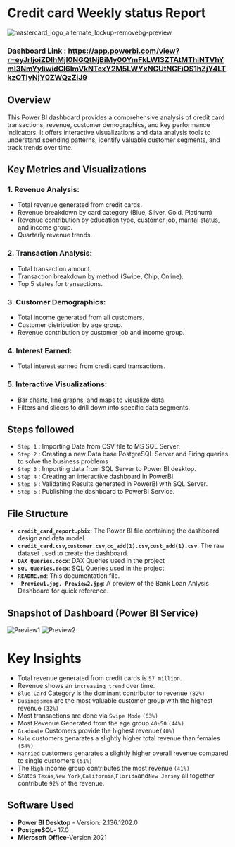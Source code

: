 # Credit card Weekly status Report
![mastercard_logo_alternate_lockup-removebg-preview](https://github.com/user-attachments/assets/a8863a54-9b07-4e58-ac5e-47733f0016f1)

### Dashboard Link : https://app.powerbi.com/view?r=eyJrIjoiZDlhMjI0NGQtNjBiMy00YmFkLWI3ZTAtMThiNTVhYmI3NmYyIiwidCI6ImVkNTcxY2M5LWYxNGUtNGFiOS1hZjY4LTkzOTIyNjY0ZWQzZiJ9

## Overview

This Power BI dashboard provides a comprehensive analysis of credit card transactions, revenue, customer demographics, and key performance indicators. It offers interactive visualizations and data analysis tools to understand spending patterns, identify valuable customer segments, and track trends over time.

## Key Metrics and Visualizations

### 1. Revenue Analysis:

- Total revenue generated from credit cards.
- Revenue breakdown by card category (Blue, Silver, Gold, Platinum)
- Revenue contribution by education type, customer job, marital status, and income group.
- Quarterly revenue trends.


### 2. Transaction Analysis:

- Total transaction amount.
- Transaction breakdown by method (Swipe, Chip, Online).
- Top 5 states for transactions.

### 3. Customer Demographics:

  - Total income generated from all customers.
  - Customer distribution by age group.
  - Revenue contribution by customer job and income group.

### 4. Interest Earned:
  - Total interest earned from credit card transactions.

### 5. Interactive Visualizations:
  - Bar charts, line graphs, and maps to visualize data.
  - Filters and slicers to drill down into specific data segments.
## Steps followed 

- `Step 1` : Importing Data from CSV file to MS SQL Server.
- `Step 2` : Creating a new Data base PostgreSQL Server and Firing queries to solve the business problems
- `Step 3` : Importing data from  SQL Server to Power BI desktop.
- `Step 4` : Creating an interactive dashboard in PowerBI.
- `Step 5` : Validating Results generated in PowerBI with SQL Server.
- `Step 6` : Publishing the dashboard to PowerBI Service.

## File Structure

- **`credit_card_report.pbix`**: The Power BI file containing the dashboard design and data model.
- **`credit_card.csv`,`customer.csv`,`cc_add(1).csv`,`cust_add(1).csv`**: The raw dataset used to create the dashboard.
- **`DAX Queries.docx`**: DAX Queries used in  the project
- **`SQL Queries.docx`**: SQL Queries used in the project
- **`README.md`**: This documentation file.
- **` Preview1.jpg, Preview2.jpg`**: A preview of the Bank Loan Anlysis Dashboard for quick reference.


## Snapshot of Dashboard (Power BI Service)
![Preview1](https://github.com/user-attachments/assets/1ed4575d-8115-4d4d-b0e4-23337fde4fd6)
![Preview2](https://github.com/user-attachments/assets/d516dc6b-6f03-4847-9fb5-5893b2a75b67)

 


# Key Insights


-  Total revenue generated from credit cards is `57 million`.
-  Revenue shows an `increasing trend` over time.
-  `Blue Card` Category is the dominant contributor to revenue `(82%)`
-  `Businessmen` are the most valuable customer group with the highest revenue `(32%)`
-  Most transactions are done via `Swipe Mode` `(63%)`
-  Most Revenue Generated from the age group `40-50` `(44%)`
-  `Graduate` Customers provide the highest revenue`(40%)`
-  `Male` customers genarates a slightly higher total revenue than females `(54%)`
-  `Married` customers genarates a slightly higher overall revenue compared to single customers `(51%)`
-  The `High` income group contributes the most revenue `(41%)`
-  States `Texas`,`New York`,`California`,`Florida`and`New Jersey` all together contribute `92%` of the revenue.



## Software Used

- **Power BI Desktop** - Version: 2.136.1202.0 
- **PostgreSQL**- 17.0
- **Microsoft Office**-Version 2021

